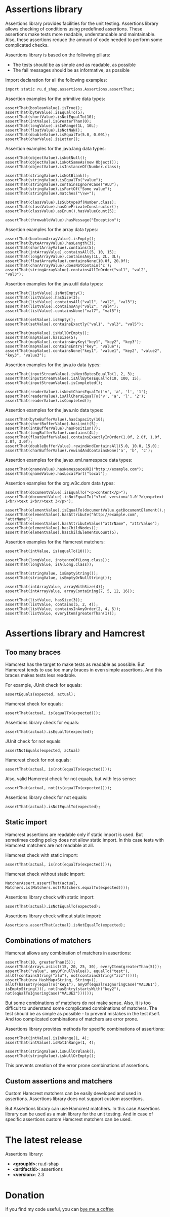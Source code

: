 # Assertions library
Assertions library provides facilities for the unit testing.
Assertions library allows checking of conditions using predefined assertions.
These assertions make tests more readable, understandable and maintainable.
Also, these assertions reduce the amount of code needed to perform some complicated checks.

Assertions library is based on the following pillars:
* The tests should be as simple and as readable, as possible
* The fail messages should be as informative, as possible

Import declaration for all the following examples:
```
import static ru.d_shap.assertions.Assertions.assertThat;
```

Assertion examples for the primitive data types:
```
assertThat(booleanValue).isTrue();
assertThat(byteValue).isEqualTo(5);
assertThat(shortValue).isNotEqualTo(10);
assertThat(intValue).isGreaterThan(0);
assertThat(longValue).isInRange(1L, 10L);
assertThat(floatValue).isNotNaN();
assertThat(doubleValue).isEqualTo(5.0, 0.001);
assertThat(charValue).isLetter();
```

Assertion examples for the java.lang data types:
```
assertThat(objectValue).isNotNull();
assertThat(objectValue).isNotSameAs(new Object());
assertThat(objectValue).isInstanceOf(Number.class);

assertThat(stringValue).isNotBlank();
assertThat(stringValue).isEqualTo("value");
assertThat(stringValue).containsIgnoreCase("ALU");
assertThat(stringValue).isPartOf("Some value");
assertThat(stringValue).matches("\\w+");

assertThat(classValue).isSubtypeOf(Number.class);
assertThat(classValue).hasOnePrivateConstructor();
assertThat(classValue).asEnum().hasValueCount(5);

assertThat(throwableValue).hasMessage("Exception");
```

Assertion examples for the array data types:
```
assertThat(booleanArrayValue).isEmpty();
assertThat(byteArrayValue).hasLength(3);
assertThat(shortArrayValue).contains(5);
assertThat(intArrayValue).containsAll(5, 10, 15);
assertThat(longArrayValue).containsAny(1L, 2L, 3L);
assertThat(floatArrayValue).containsNone(10.0f, 20.0f);
assertThat(charArrayValue).doesNotContain('c');
assertThat(stringArrayValue).containsAllInOrder("val1", "val2", "val3");
```

Assertion examples for the java.util data types:
```
assertThat(listValue).isNotEmpty();
assertThat(listValue).hasSize(3);
assertThat(listValue).containsAll("val1", "val2", "val3");
assertThat(listValue).containsAny("val2", "val4");
assertThat(listValue).containsNone("val7", "val5");

assertThat(setValue).isEmpty();
assertThat(setValue).containsExactly("val1", "val3", "val5");

assertThat(mapValue).isNullOrEmpty();
assertThat(mapValue).hasSize(5);
assertThat(mapValue).containsAnyKey("key1", "key2", "key3");
assertThat(mapValue).containsEntry("key", "value");
assertThat(mapValue).containsNone("key1", "value1", "key2", "value2", "key3", "value3");
```

Assertion examples for the java.io data types:
```
assertThat(inputStreamValue).isNextBytesEqualTo(1, 2, 3);
assertThat(inputStreamValue).isAllBytesEqualTo(10, 100, 15);
assertThat(inputStreamValue).isCompleted();

assertThat(readerValue).isNextCharsEqualTo('v', 'a', 'l', '1');
assertThat(readerValue).isAllCharsEqualTo('v', 'a', 'l', '2');
assertThat(readerValue).isCompleted();
```

Assertion examples for the java.nio data types:
```
assertThat(byteBufferValue).hasCapacity(10);
assertThat(shortBufferValue).hasLimit(5);
assertThat(intBufferValue).hasPosition(7);
assertThat(longBufferValue).contains(4L);
assertThat(floatBufferValue).containsExactlyInOrder(1.0f, 2.0f, 1.0f, 2.0f, 3.0f);
assertThat(doubleBufferValue).rewindAndContainsAll(5.0, 10.0, 15.0);
assertThat(charBufferValue).rewindAndContainsNone('a', 'b', 'c');
```

Assertion examples for the javax.xml.namespace data types:
```
assertThat(qnameValue).hasNamespaceURI("http://example.com");
assertThat(qnameValue).hasLocalPart("local");
```

Assertion examples for the org.w3c.dom data types:
```
assertThat(documentValue).isEqualTo("<p>content</p>");
assertThat(documentValue).isNotEqualTo("<?xml version='1.0'?>\n<p>text 1<br/>text 2<br/>text 3</p>");

assertThat(elementValue).isEqualTo(documentValue.getDocumentElement().getFirstChild());
assertThat(elementValue).hasAttribute("http://example.com", "attrName");
assertThat(elementValue).hasAttributeValue("attrName", "attrValue");
assertThat(elementValue).hasChildNodes();
assertThat(elementValue).hasChildElementsCount(5);
```

Assertion examples for the Hamcrest matchers:
```
assertThat(intValue, is(equalTo(10)));

assertThat(longValue, instanceOf(Long.class));
assertThat(longValue, isA(Long.class));

assertThat(stringValue, isEmptyString());
assertThat(stringValue, isEmptyOrNullString());

assertThat(intArrayValue, arrayWithSize(4));
assertThat(intArrayValue, arrayContaining(7, 5, 12, 16));

assertThat(listValue, hasSize(3));
assertThat(listValue, contains(5, 2, 4));
assertThat(listValue, containsInAnyOrder(2, 4, 5));
assertThat(listValue, everyItem(greaterThan(1)));
```

# Assertions library and Hamcrest
## Too many braces
Hamcrest has the target to make tests as readable as possible.
But Hamcrest tends to use too many braces in even simple assertions.
And this braces makes tests less readable.

For example, JUnit check for equals:
```
assertEquals(expected, actual);
``` 
Hamcrest check for equals:
```
assertThat(actual, is(equalTo(expected)));
```
Assertions library check for equals:
```
assertThat(actual).isEqualTo(expected);
```

JUnit check for not equals:
```
assertNotEquals(expected, actual)
```
Hamcrest check for not equals:
```
assertThat(actual, is(not(equalTo(expected))));
```
Also, valid Hamcrest check for not equals, but with less sense:
```
assertThat(actual, not(is(equalTo(expected))));
```
Assertions library check for not equals:
```
assertThat(actual).isNotEqualTo(expected);
```

## Static import
Hamcrest assertions are readable only if static import is used.
But sometimes coding policy does not allow static import.
In this case tests with Hamcrest matchers are not readable at all.

Hamcrest check with static import:
```
assertThat(actual, is(not(equalTo(expected))));
```
Hamcrest check without static import:
```
MatcherAssert.assertThat(actual, Matchers.is(Matchers.not(Matchers.equalTo(expected))));
```
Assertions library check with static import:
```
assertThat(actual).isNotEqualTo(expected);
```
Assertions library check without static import:
```
Assertions.assertThat(actual).isNotEqualTo(expected);
```

## Combinations of matchers
Hamcrest allows any combination of matchers in assertions:
```
assertThat(10, greaterThan(5));
assertThat(Arrays.asList(15, 20, 25, 30), everyItem(greaterThan(5)));
assertThat("value", anyOf(nullValue(), equalTo("test"), allOf(containsString("alu"), not(containsString("zzz")))));
assertThat(new HashMap<String, String>(), allOf(hasEntry(equalTo("key1"), anyOf(equalToIgnoringCase("VALUE1"), isEmptyString())), not(hasEntry(startsWith("key2"), not(equalToIgnoringCase("VALUE2"))))));
```
But some combinations of matchers do not make sense.
Also, it is too difficult to understand some complicated combinations of matchers.
The test should be as simple as possible - to prevent mistakes in the test itself.
And too complicated combinations of matchers are error prone.

Assertions library provides methods for specific combinations of assertions:
```
assertThat(intValue).isInRange(1, 4);
assertThat(intValue).isNotInRange(1, 4);

assertThat(stringValue).isNullOrBlank();
assertThat(stringValue).isNullOrEmpty();
```
This prevents creation of the error prone combinations of assertions.

## Custom assertions and matchers
Custom Hamcrest matchers can be easily developed and used in assertions.
Assertions library does not support custom assertions.

But Assertions library can use Hamcrest matchers.
In this case Assertions library can be used as a main library for the unit testing.
And in case of specific assertions custom Hamcrest matchers can be used.

# The latest release
Assertions library:
* **&lt;groupId&gt;**: ru.d-shap
* **&lt;artifactId&gt;**: assertions
* **&lt;version&gt;**: 2.3

# Donation
If you find my code useful, you can [bye me a coffee](https://www.paypal.me/dshapovalov)
